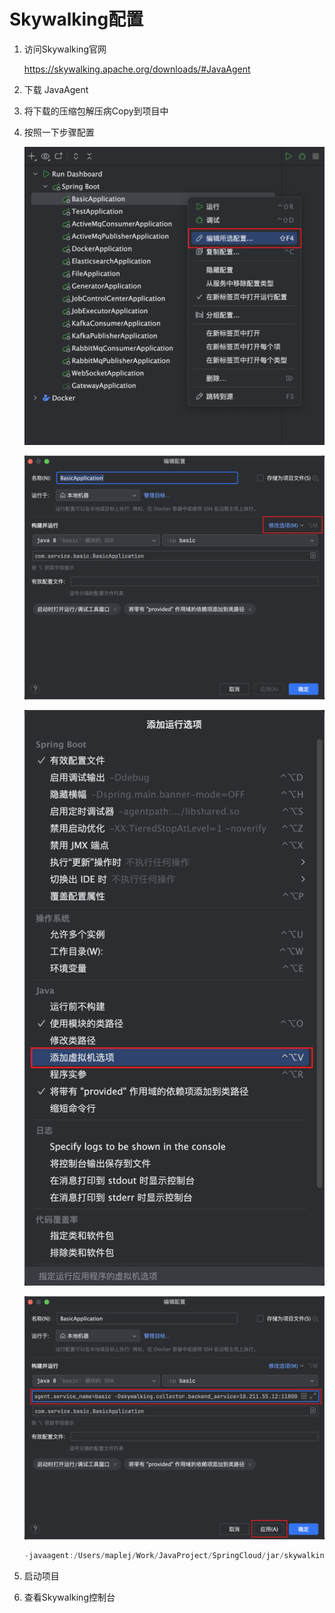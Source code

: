 # Skywalking配置

1. 访问Skywalking官网

   https://skywalking.apache.org/downloads/#JavaAgent

2. 下载 JavaAgent

3. 将下载的压缩包解压病Copy到项目中

4. 按照一下步骤配置

   ![配置Skywalking第一步](../../Img/Skywalking/配置Skywalking第一步.png)

   ![配置Skywalking第二步](../../Img/Skywalking/配置Skywalking第二步.png)

   ![配置Skywalking第三步](../../Img/Skywalking/配置Skywalking第三步.png)

   ![配置Skywalking第四步](../../Img/Skywalking/配置Skywalking第四步.png)

   ```java
   -javaagent:/Users/maplej/Work/JavaProject/SpringCloud/jar/skywalking-agent/skywalking-agent.jar=agent.service_name=basic,collector.backend_service=10.211.55.12:11800
   ```

5. 启动项目

6. 查看Skywalking控制台